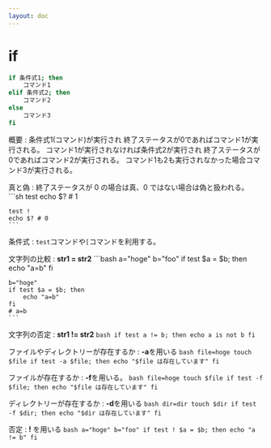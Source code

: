 ```yaml
---
layout: doc
---
```


# if

```bash
if 条件式1; then
    コマンド1
elif 条件式2; then
    コマンド2
else
    コマンド3
fi
```

概要
:   条件式1(コマンド)が実行され
    終了ステータスが0であればコマンド1が実行される。
    コマンド1が実行されなければ条件式2が実行され
    終了ステータスが0であればコマンド2が実行される。
    コマンド1も2も実行されなかった場合コマンド3が実行される。

真と偽
:   終了ステータスが 0 の場合は真、0 ではない場合は偽と扱われる。
    ```sh
    test
    echo $? # 1

    test !
    echo $? # 0
    ```

条件式
: `test`コマンドや`[`コマンドを利用する。

文字列の比較
:   **str1 = str2**
    ```bash
    a="hoge"
    b="foo"
    if test $a = $b; then
        echo "a=b"
    fi

    b="hoge"
    if test $a = $b; then
        echo "a=b"
    fi
    # a=b
    ```

文字列の否定
:   **str1 != str2**
    ```bash
    if test a != b; then
        echo a is not b
    fi
    ```

ファイルやディレクトリーが存在するか
:   **-a**を用いる
    ```bash
    file=hoge
    touch $file
    if test -a $file; then
        echo "$file は存在しています"
    fi
    ```

ファイルが存在するか
:   **-f**を用いる。
    ```bash
    file=hoge
    touch $file
    if test -f $file; then
        echo "$file は存在しています"
    fi
    ```

ディレクトリーが存在するか
:   **-d**を用いる
    ```bash
    dir=dir
    touch $dir
    if test -f $dir; then
        echo "$dir は存在しています"
    fi
    ```

否定
:   **!** を用いる
    ```bash
    a="hoge"
    b="foo"
    if test ! $a = $b; then
        echo "a != b"
    fi
    ```

